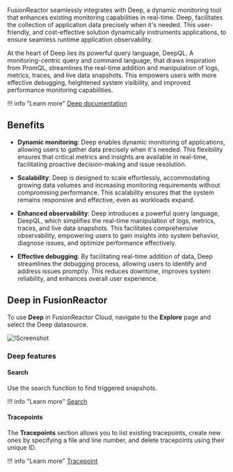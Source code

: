 FusionReactor seamlessly integrates with Deep, a dynamic monitoring tool that enhances existing monitoring capabilities in real-time. Deep, facilitates the collection of application data precisely when it's needed. This user-friendly, and cost-effective solution dynamically instruments applications, to ensure seamless runtime application observability.

At the heart of Deep lies its powerful query language, DeepQL. A monitoring-centric query and command language, that draws inspiration from PromQL, streamlines the real-time addition and manipulation of logs, metrics, traces, and live data snapshots. This empowers users with more effective debugging, heightened system visibility, and improved performance monitoring capabilities.

!!! info "Learn more"
    [Deep documentation](https://intergral.github.io/deep/)



## Benefits

* **Dynamic monitoring**: Deep enables dynamic monitoring of applications, allowing users to gather data precisely when it's needed. This flexibility ensures that critical metrics and insights are available in real-time, facilitating proactive decision-making and issue resolution.

* **Scalability**: Deep is designed to scale effortlessly, accommodating growing data volumes and increasing monitoring requirements without compromising performance. This scalability ensures that the system remains responsive and effective, even as workloads expand.

* **Enhanced observability**: Deep introduces a powerful query language, DeepQL, which simplifies the real-time manipulation of logs, metrics, traces, and live data snapshots. This facilitates comprehensive observability, empowering users to gain insights into system behavior, diagnose issues, and optimize performance effectively.

* **Effective debugging**: By facilitating real-time addition of data, Deep streamlines the debugging process, allowing users to identify and address issues promptly. This reduces downtime, improves system reliability, and enhances overall user experience.

## Deep in FusionReactor

To use **Deep** in FusionReactor Cloud, navigate to the **Explore** page and select the Deep datasource.

![!Screenshot](/Monitor-your-data/Deep/images/deep1.png)

### Deep features

#### Search

Use the search function to find triggered snapshots. 

!!! info "Learn more"
    [Search](/Data-insights/Features/Deep/Search/)

#### Tracepoints

The **Tracepoints** section allows you to list existing tracepoints, create new ones by specifying a file and line number, and delete tracepoints using their unique ID.

!!! info "Learn more"
    [Tracepoint](/Data-insights/Features/Deep/Create-Tracepoint/)

